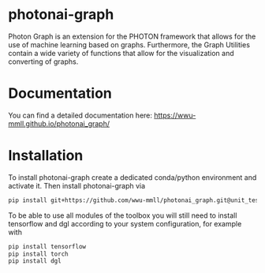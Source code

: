 # photonai-graph
Photon Graph is an extension for the PHOTON framework that allows for the use of machine learning based on graphs. Furthermore, the Graph Utilities contain a wide variety of functions that allow for the visualization and converting of graphs.

# Documentation
You can find a detailed documentation here: https://wwu-mmll.github.io/photonai_graph/

# Installation

To install photonai-graph create a dedicated conda/python environment and activate it. Then install photonai-graph via

```bash
pip install git+https://github.com/wwu-mmll/photonai_graph.git@unit_tests
```

To be able to use all modules of the toolbox you will still need to install tensorflow and dgl according to your system configuration, for example with

```bash
pip install tensorflow
pip install torch
pip install dgl
```

